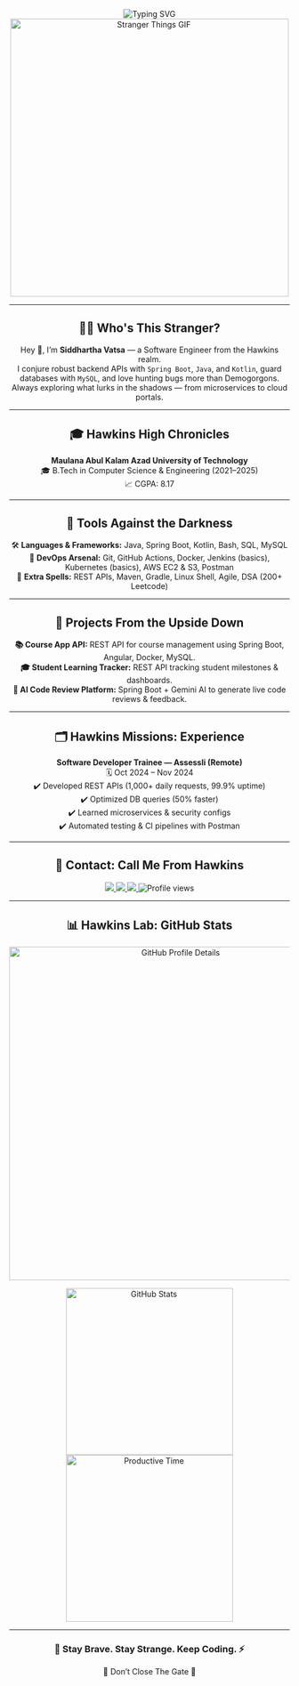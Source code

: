 <div align="center">

<img src="https://readme-typing-svg.herokuapp.com?font=Press+Start+2P&size=30&pause=1000&color=FF0000&center=true&vCenter=true&width=900&lines=💀+Welcome+to+the+Upside+Down;🚨+Stranger+Things+Codebase;🔦+I+Am+Siddhartha+Vatsa;🕷️+Backend+Demon+Hunter" alt="Typing SVG"/>

<img src="https://media2.giphy.com/media/v1.Y2lkPTc5MGI3NjExdGdjd3FmNHdjbXgybmdsdjdjZ2wyeXZtN21wdGxoOWI5OG1jc2NsZyZlcD12MV9pbnRlcm5hbF9naWZfYnlfaWQmY3Q9Zw/F1cehBDCMnsukCPUXo/giphy.gif" alt="Stranger Things GIF" width="500"/>

</div>

---

<div align="center">
  <h2>🧙‍♂️ Who's This Stranger?</h2>
  <p>
    Hey 👋, I’m <strong>Siddhartha Vatsa</strong> — a Software Engineer from the Hawkins realm.<br>
    I conjure robust backend APIs with <code>Spring Boot</code>, <code>Java</code>, and <code>Kotlin</code>, guard databases with <code>MySQL</code>, and love hunting bugs more than Demogorgons.<br>
    Always exploring what lurks in the shadows — from microservices to cloud portals.
  </p>
</div>

---

<div align="center">
  <h2>🎓 Hawkins High Chronicles</h2>
  <p>
    <strong>Maulana Abul Kalam Azad University of Technology</strong><br>
    🎓 B.Tech in Computer Science & Engineering (2021–2025)<br>
    📈 CGPA: 8.17
  </p>
</div>

---

<div align="center">
  <h2>🔧 Tools Against the Darkness</h2>
  <p>
    🛠️ <strong>Languages & Frameworks:</strong> Java, Spring Boot, Kotlin, Bash, SQL, MySQL<br>
    🚀 <strong>DevOps Arsenal:</strong> Git, GitHub Actions, Docker, Jenkins (basics), Kubernetes (basics), AWS EC2 & S3, Postman<br>
    🧩 <strong>Extra Spells:</strong> REST APIs, Maven, Gradle, Linux Shell, Agile, DSA (200+ Leetcode)
  </p>
</div>

---

<div align="center">
  <h2>📂 Projects From the Upside Down</h2>
  <p>
    <strong>📚 Course App API:</strong> REST API for course management using Spring Boot, Angular, Docker, MySQL.<br>
    <strong>🎓 Student Learning Tracker:</strong> REST API tracking student milestones & dashboards.<br>
    <strong>🤖 AI Code Review Platform:</strong> Spring Boot + Gemini AI to generate live code reviews & feedback.
  </p>
</div>

---

<div align="center">
  <h2>🗂️ Hawkins Missions: Experience</h2>
  <p>
    <strong>Software Developer Trainee — Assessli (Remote)</strong><br>
    🗓️ Oct 2024 – Nov 2024<br>
    ✔️ Developed REST APIs (1,000+ daily requests, 99.9% uptime)<br>
    ✔️ Optimized DB queries (50% faster)<br>
    ✔️ Learned microservices & security configs<br>
    ✔️ Automated testing & CI pipelines with Postman
  </p>
</div>

---

<div align="center">
  <h2>📡 Contact: Call Me From Hawkins</h2>
  <p>
    <a href="https://www.linkedin.com/in/vatsasiddhartha">
      <img src="https://img.shields.io/badge/LinkedIn-Hawkins%20Network-0A66C2?style=for-the-badge&logo=linkedin&logoColor=white"/>
    </a>
    <a href="https://linktr.ee/siddharthavatsa">
      <img src="https://img.shields.io/badge/Linktree-Gateway%20To%20The%20Upside%20Down-39E09B?style=for-the-badge&logo=Linktree&logoColor=white"/>
    </a>
    <a href="https://github.com/vatsasiddhartha">
      <img src="https://img.shields.io/badge/GitHub%20Realm-Shadow%20Repo-24292F?style=for-the-badge&logo=github&logoColor=white"/>
    </a>
    <img src="https://komarev.com/ghpvc/?username=vatsasiddhartha&style=for-the-badge&label=Visitors+from+the+Upside+Down" alt="Profile views"/>
  </p>
</div>

---

<div align="center">
  <h2>📊 Hawkins Lab: GitHub Stats</h2>
  <p>
    <img src="https://github-profile-summary-cards.vercel.app/api/cards/profile-details?username=vatsasiddhartha&theme=tokyonight" alt="GitHub Profile Details" width="600"/>
  </p>
  <p>
    <img src="https://github-profile-summary-cards.vercel.app/api/cards/stats?username=vatsasiddhartha&theme=tokyonight" alt="GitHub Stats" width="300"/>
    <img src="https://github-profile-summary-cards.vercel.app/api/cards/productive-time?username=vatsasiddhartha&theme=tokyonight&utcOffset=10" alt="Productive Time" width="300"/>
  </p>
</div>

---

<div align="center">
  <h3>🔦 Stay Brave. Stay Strange. Keep Coding. ⚡</h3>
  <p>👾 Don’t Close The Gate 👾</p>
</div>

